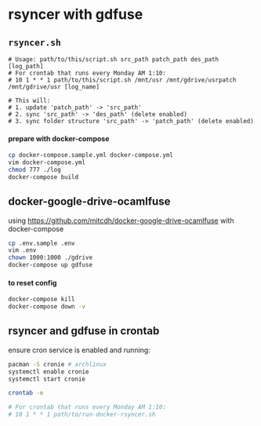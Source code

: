 # rsyncer with gdfuse

## `rsyncer.sh`

```
# Usage: path/to/this/script.sh src_path patch_path des_path [log_path]
# For crontab that runs every Monday AM 1:10:
# 10 1 * * 1 path/to/this/script.sh /mnt/usr /mnt/gdrive/usrpatch /mnt/gdrive/usr [log_name]

# This will:
# 1. update 'patch_path' -> 'src_path'
# 2. sync 'src_path' -> 'des_path' (delete enabled)
# 3. sync folder structure 'src_path' -> 'patch_path' (delete enabled)
```

#### prepare with docker-compose

```sh
cp docker-compose.sample.yml docker-compose.yml
vim docker-compose.yml
chmod 777 ./log
docker-compose build
```

## docker-google-drive-ocamlfuse

using https://github.com/mitcdh/docker-google-drive-ocamlfuse with docker-compose

```sh
cp .env.sample .env
vim .env
chown 1000:1000 ./gdrive
docker-compose up gdfuse
```

#### to reset config

```sh
docker-compose kill
docker-compose down -v
```

## rsyncer and gdfuse in crontab

ensure cron service is enabled and running:

```sh
pacman -S cronie # archlinux
systemctl enable cronie
systemctl start cronie
```

```sh
crontab -e

# For crontab that runs every Monday AM 1:10:
# 10 1 * * 1 path/to/run-docker-rsyncer.sh
```
